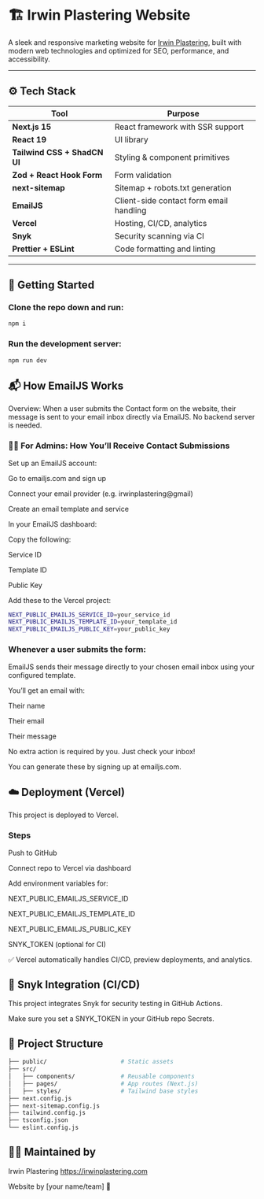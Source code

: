 # 🏗️ Irwin Plastering Website

A sleek and responsive marketing website for [Irwin Plastering](https://irwinplastering.com), built with modern web technologies and optimized for SEO, performance, and accessibility.

---

## ⚙️ Tech Stack

| Tool | Purpose |
|------|---------|
| **Next.js 15** | React framework with SSR support |
| **React 19** | UI library |
| **Tailwind CSS + ShadCN UI** | Styling & component primitives |
| **Zod + React Hook Form** | Form validation |
| **next-sitemap** | Sitemap + robots.txt generation |
| **EmailJS** | Client-side contact form email handling |
| **Vercel** | Hosting, CI/CD, analytics |
| **Snyk** | Security scanning via CI |
| **Prettier + ESLint** | Code formatting and linting |

---

## 🚀 Getting Started

### Clone the repo down and run:

```bash
npm i
```


### Run the development server:

```bash
npm run dev
```


## 📬 How EmailJS Works
Overview:
When a user submits the Contact form on the website, their message is sent to your email inbox directly via EmailJS. No backend server is needed.


### 🧑‍💻 For Admins: How You’ll Receive Contact Submissions
Set up an EmailJS account:

Go to emailjs.com and sign up

Connect your email provider (e.g. irwinplastering@gmail)

Create an email template and service

In your EmailJS dashboard:

Copy the following:

Service ID

Template ID

Public Key

Add these to the Vercel project:
```bash
NEXT_PUBLIC_EMAILJS_SERVICE_ID=your_service_id
NEXT_PUBLIC_EMAILJS_TEMPLATE_ID=your_template_id
NEXT_PUBLIC_EMAILJS_PUBLIC_KEY=your_public_key
```

### Whenever a user submits the form:

EmailJS sends their message directly to your chosen email inbox using your configured template.

You’ll get an email with:

Their name

Their email

Their message

No extra action is required by you. Just check your inbox!

You can generate these by signing up at emailjs.com.


## ☁️ Deployment (Vercel)
This project is deployed to Vercel.

### Steps
Push to GitHub

Connect repo to Vercel via dashboard

Add environment variables for:

NEXT_PUBLIC_EMAILJS_SERVICE_ID

NEXT_PUBLIC_EMAILJS_TEMPLATE_ID

NEXT_PUBLIC_EMAILJS_PUBLIC_KEY

SNYK_TOKEN (optional for CI)

✅ Vercel automatically handles CI/CD, preview deployments, and analytics.


## 🔐 Snyk Integration (CI/CD)
This project integrates Snyk for security testing in GitHub Actions.

Make sure you set a SNYK_TOKEN in your GitHub repo Secrets.


## 📁 Project Structure

```bash
├── public/                     # Static assets
├── src/
│   ├── components/             # Reusable components
│   ├── pages/                  # App routes (Next.js)
│   ├── styles/                 # Tailwind base styles
├── next.config.js
├── next-sitemap.config.js
├── tailwind.config.js
├── tsconfig.json
└── eslint.config.js
```


## 👷‍♂️ Maintained by
Irwin Plastering
https://irwinplastering.com

Website by [your name/team] 🚀

